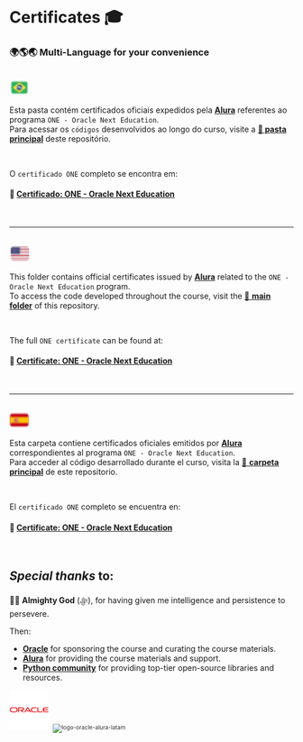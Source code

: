 # Certificates 🎓

### 🌍🌎🌏 Multi-Language for your convenience

<br/>

<img src="./assets/icon-flag-br.svg" width="35"/>

Esta pasta contém certificados oficiais expedidos pela [**Alura**](https://www.alura.com.br) referentes ao programa `ONE - Oracle Next Education`.  
Para acessar os `códigos` desenvolvidos ao longo do curso, visite a [**📂 pasta principal**](../) deste repositório.

<br/>

O `certificado ONE` completo se encontra em:  

#### 🔗 [**Certificado: ONE - Oracle Next Education**](./Daniel%20Borges%20Crema%20-%20Programa%20ONE%20Certificado.pdf)
<br/>

---

<br/>
<img src="./assets/icon-flag-en.svg" width="35"/>

This folder contains official certificates issued by [**Alura**](https://www.alura.com.br) related to the `ONE - Oracle Next Education` program.  
To access the code developed throughout the course, visit the [📂 **main folder**](../) of this repository.

<br/>

The full `ONE certificate` can be found at:  

#### 🔗 [**Certificate: ONE - Oracle Next Education**](./Daniel%20Borges%20Crema%20-%20Program%20ONE%20Certificate.pdf)
<br/>

---

<br/>
<img src="./assets/icon-flag-es.svg" width="35"/>

Esta carpeta contiene certificados oficiales emitidos por [**Alura**](https://www.alura.com.br) correspondientes al programa `ONE - Oracle Next Education`.  
Para acceder al código desarrollado durante el curso, visita la [📂 **carpeta principal**](../) de este repositorio.

<br/>

El `certificado ONE` completo se encuentra en:  

#### 🔗 [**Certificate: ONE - Oracle Next Education**](./Daniel%20Borges%20Crema%20-%20Programa%20ONE%20Certificado%20-%20Es.pdf)
<br/>

## *Special thanks* to:  
🕋🤲 **Almighty God** (ﷻ), for having given me intelligence and persistence to persevere.

Then:
- [**Oracle**](https://www.oracle.com/) for sponsoring the course and curating the course materials.
- [**Alura**](https://www.alura.com.br/) for providing the course materials and support.
- [**Python community**](https://www.python.org/) for providing top-tier open-source libraries and resources.


<img src="https://raw.githubusercontent.com/devicons/devicon/ca28c779441053191ff11710fe24a9e6c23690d6/icons/oracle/oracle-original.svg" alt="logo-oracle" style="width: 70px; font-size: 10px"/>  

<img src="https://moebius78.github.io/moebius78-sprint03-aluraONE.github.io/assets/Oracle_Alura.png" alt="logo-oracle-alura-latam" style="width: 115px; background: #FCFCFC; color: #333; font-size: 10px; padding: 2px 3px"/>